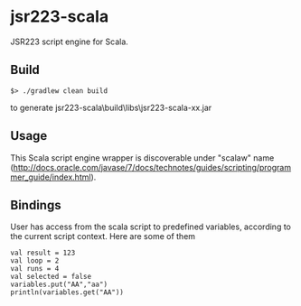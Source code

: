 # jsr223-scala

JSR223 script engine for Scala.

## Build

    $> ./gradlew clean build

to generate jsr223-scala\build\libs\jsr223-scala-xx.jar

## Usage
This Scala script engine wrapper is discoverable under "scalaw" name
(http://docs.oracle.com/javase/7/docs/technotes/guides/scripting/programmer_guide/index.html).

## Bindings
User has access from the scala script to predefined variables, according to the current script context. Here are some of them

    val result = 123
    val loop = 2
    val runs = 4
    val selected = false
    variables.put("AA","aa")
    println(variables.get("AA"))

